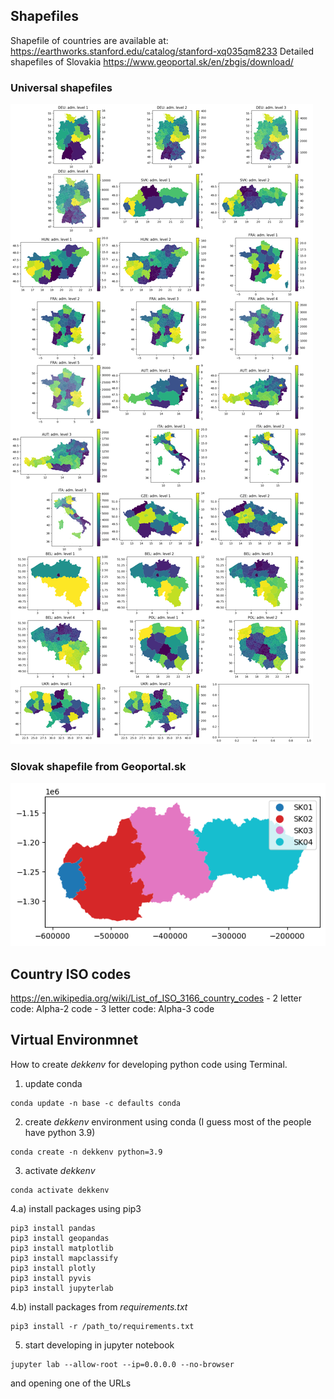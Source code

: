 ## Shapefiles
Shapefile of countries are available at:
https://earthworks.stanford.edu/catalog/stanford-xq035qm8233
Detailed shapefiles of Slovakia
https://www.geoportal.sk/en/zbgis/download/

### Universal shapefiles
![universal_shapefiles](./universal_shapefiles.png)

### Slovak shapefile from Geoportal.sk
![slovak_shapefile_0](./slovak_shapefile_0.png)

## Country ISO codes
https://en.wikipedia.org/wiki/List_of_ISO_3166_country_codes
	- 2 letter code: Alpha-2 code
	- 3 letter code: Alpha-3 code

## Virtual Environmnet
How to create *dekkenv* for developing python code using Terminal.

1) update conda
```
conda update -n base -c defaults conda
```

2) create *dekkenv* environment using conda (I guess most of the people have python 3.9)
```
conda create -n dekkenv python=3.9
```

3) activate *dekkenv*
```
conda activate dekkenv
```

4.a) install packages using pip3
```
pip3 install pandas
pip3 install geopandas
pip3 install matplotlib
pip3 install mapclassify
pip3 install plotly
pip3 install pyvis
pip3 install jupyterlab
```
4.b) install packages from *requirements.txt*
```
pip3 install -r /path_to/requirements.txt
```

5) start developing in jupyter notebook 
```
jupyter lab --allow-root --ip=0.0.0.0 --no-browser
```
and opening one of the URLs

